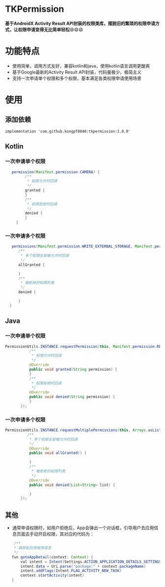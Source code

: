 # TKPermission
**基于AndroidX Activity Result API封装的权限类库，摆脱旧的繁琐的权限申请方式，让权限申请变得无比简单轻松**:smile::smile::smile:

# 功能特点
+ 使用简单，调用方式友好，兼容kotlin和java，使用kotlin语言调用更酸爽
+ 基于Google最新的Activity Result API封装，代码量极少，极简主义
+ 支持一次申请单个权限和多个权限，基本满足各类权限申请使用场景

# 使用

## 添加依赖

```
implementation 'com.github.kongpf8848:tkpermission:1.0.0'
```

## Kotlin

 ### 一次申请单个权限

   ```java
      permission(Manifest.permission.CAMERA) {
            /**
             * 权限允许时回调
             */
            granted {
            }
            /**
             * 权限拒绝时回调
             */
            denied {
            }
        }
   ```

 ### 一次申请多个权限

   ```java
      permissions(Manifest.permission.WRITE_EXTERNAL_STORAGE, Manifest.permission.RECORD_AUDIO) {
         /**
          * 多个权限全部被允许时回调
          */
         allGranted {

         }
         /**
          * 被拒绝的权限列表
          */
         denied {

         }
     }
  
   ```
## Java
 ### 一次申请单个权限

  ```java
 PermissionUtils.INSTANCE.requestPermission(this, Manifest.permission.READ_PHONE_STATE, new PermissionListener() {
             /**
              * 权限允许时回调
              */
             @Override
             public void granted(String permission) {
             }
             /**
              * 权限拒绝时回调
              */
             @Override
             public void denied(String permission) {
             }
         });
  ```

 ### 一次申请多个权限

 ```java
PermissionUtils.INSTANCE.requestMultiplePermissions(this, Arrays.asList(Manifest.permission.READ_CONTACTS, Manifest.permission.READ_SMS), new MultiplePermissionsListener() {
           /**
            * 多个权限全部被允许时回调
            */
            @Override
            public void allGranted() {

            }
            /**
             * 被拒绝的权限列表
             */
            @Override
            public void denied(List<String> list) {

            }
        });
 ```
 ## 其他
 
 + 通常申请权限时，如用户拒绝后，App会弹出一个对话框，引导用户去应用信息页面去手动开启权限，其对应的代码为：
 ```java
     /**
     * 跳转到应用程序信息
     */
    fun gotoAppDetail(context: Context) {
        val intent = Intent(Settings.ACTION_APPLICATION_DETAILS_SETTINGS)
        intent.data = Uri.parse("package:" + context.packageName)
        intent.addFlags(Intent.FLAG_ACTIVITY_NEW_TASK)
        context.startActivity(intent)
    }
 ```
 
